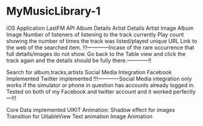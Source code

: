 # MyMusicLibrary-1

iOS Application
LastFM API
Album Details
Artist Details
Artist Image 
Album Image 
Number of listeners of listening to the track currently
Play count showing the number of times the track was listed/played 
unique URL Link to the web of the searched item. 
!!!————Incase of the rare occurrence that full details/images do not show. Go back to the Table view and click the track again and the details should be fully there.————!!

Search for album,tracks,artists
Social Media Integration
Facebook Implemented
Twitter implemented
!!!————Social Media integration only works if the simulator or phone in question has accounts already logged in. Tested on both of my Facebook and twitter account and it worked perfectly—!!!

Core Data implemented
UIKIT Animation:
Shadow effect for images
Transition for UitableView
Text animation
Image Animation
